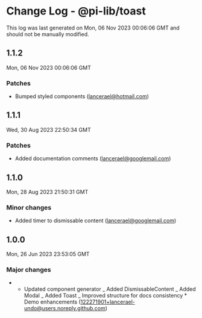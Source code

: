 # Change Log - @pi-lib/toast

This log was last generated on Mon, 06 Nov 2023 00:06:06 GMT and should not be manually modified.

<!-- Start content -->

## 1.1.2

Mon, 06 Nov 2023 00:06:06 GMT

### Patches

- Bumped styled components (lancerael@hotmail.com)

## 1.1.1

Wed, 30 Aug 2023 22:50:34 GMT

### Patches

- Added documentation comments (lancerael@googlemail.com)

## 1.1.0

Mon, 28 Aug 2023 21:50:31 GMT

### Minor changes

- Added timer to dismissable content (lancerael@googlemail.com)

## 1.0.0

Mon, 26 Jun 2023 23:53:05 GMT

### Major changes

- - Updated component generator _ Added DismissableContent _ Added Modal _ Added Toast _ Improved structure for docs consistency \* Demo enhancements (122271901+lancerael-undo@users.noreply.github.com)
